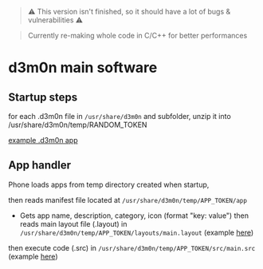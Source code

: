 > ⚠️ This version isn't finished, so it should have a lot of bugs & vulnerabilities ⚠️

> Currently re-making whole code in C/C++ for better performances
# d3m0n main software

## Startup steps
for each .d3m0n file in `/usr/share/d3m0n` and subfolder, unzip it into /usr/share/d3m0n/temp/RANDOM_TOKEN

[example .d3m0n app](https://github.com/d3m0n-project/d3m0n_os/tree/main/rootfs/usr/share/d3m0n/apps/test_app/source)

## App handler
Phone loads apps from temp directory created when startup, 

then reads manifest file located at `/usr/share/d3m0n/temp/APP_TOKEN/app`
- Gets app name, description, category, icon (format "key: value")
then reads main layout file (.layout) in `/usr/share/d3m0n/temp/APP_TOKEN/layouts/main.layout` (example [here](https://github.com/d3m0n-project/d3m0n_os/blob/main/rootfs/usr/share/d3m0n/apps/test_app/source/layouts/main.layout))

then execute code (.src) in `/usr/share/d3m0n/temp/APP_TOKEN/src/main.src` (example [here](https://github.com/d3m0n-project/d3m0n_os/blob/main/rootfs/usr/share/d3m0n/apps/test_app/source/src/main.src))
